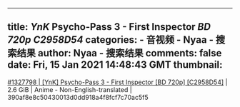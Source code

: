 
---
title: _YnK_ Psycho-Pass 3 - First Inspector _BD 720p_ _C2958D54_
categories: 
    - 音视频
    - Nyaa - 搜索结果
author: Nyaa - 搜索结果
comments: false
date: Fri, 15 Jan 2021 14:48:43 GMT
thumbnail: 
---

<div>   
<a href="https://nyaa.si/view/1327798">#1327798 | [YnK] Psycho-Pass 3 - First Inspector [BD 720p] [C2958D54]</a> | 2.6 GiB | Anime - Non-English-translated | 390af8e8c50430013d0dd918a4f8fcf7c70ac5f5  
</div>
            
